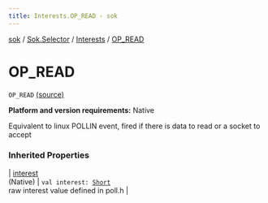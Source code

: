```yaml
---
title: Interests.OP_READ - sok
---
```


[sok](../../index.html) / [Sok.Selector](../index.html) / [Interests](index.html) / [OP_READ](./-o-p_-r-e-a-d.html)

# OP_READ

`OP_READ` [(source)](https://github.com/SeekDaSky/Sok/tree/master/native/sok-native-linux/src/Sok/Selector/SelectionKey.kt#L177)

**Platform and version requirements:** Native

Equivalent to linux POLLIN event, fired if there is data to read or a socket to accept

### Inherited Properties

| [interest](interest.html)<br>(Native) | `val interest: `[`Short`](https://kotlinlang.org/api/latest/jvm/stdlib/kotlin/-short/index.html)<br>raw interest value defined in poll.h |

